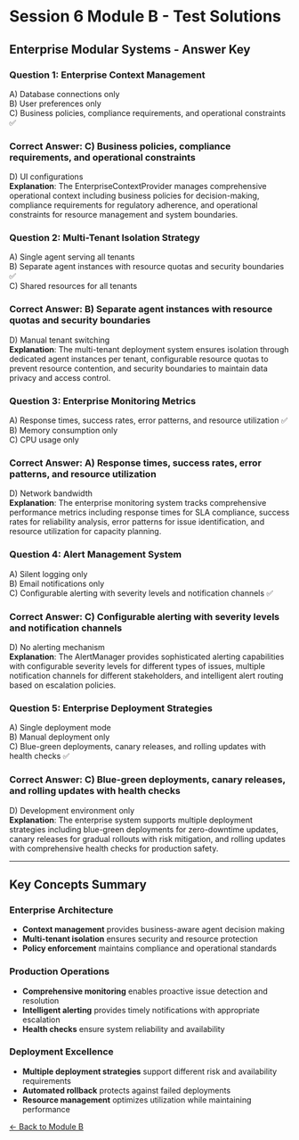 # Session 6 Module B - Test Solutions

## Enterprise Modular Systems - Answer Key

### Question 1: Enterprise Context Management
A) Database connections only  
B) User preferences only  
C) Business policies, compliance requirements, and operational constraints ✅  
### Correct Answer: C) Business policies, compliance requirements, and operational constraints
D) UI configurations  
**Explanation**: The EnterpriseContextProvider manages comprehensive operational context including business policies for decision-making, compliance requirements for regulatory adherence, and operational constraints for resource management and system boundaries.

### Question 2: Multi-Tenant Isolation Strategy
A) Single agent serving all tenants  
B) Separate agent instances with resource quotas and security boundaries ✅  
C) Shared resources for all tenants  
### Correct Answer: B) Separate agent instances with resource quotas and security boundaries
D) Manual tenant switching  
**Explanation**: The multi-tenant deployment system ensures isolation through dedicated agent instances per tenant, configurable resource quotas to prevent resource contention, and security boundaries to maintain data privacy and access control.

### Question 3: Enterprise Monitoring Metrics
A) Response times, success rates, error patterns, and resource utilization ✅  
B) Memory consumption only  
C) CPU usage only  
### Correct Answer: A) Response times, success rates, error patterns, and resource utilization
D) Network bandwidth  
**Explanation**: The enterprise monitoring system tracks comprehensive performance metrics including response times for SLA compliance, success rates for reliability analysis, error patterns for issue identification, and resource utilization for capacity planning.

### Question 4: Alert Management System
A) Silent logging only  
B) Email notifications only  
C) Configurable alerting with severity levels and notification channels ✅  
### Correct Answer: C) Configurable alerting with severity levels and notification channels
D) No alerting mechanism  
**Explanation**: The AlertManager provides sophisticated alerting capabilities with configurable severity levels for different types of issues, multiple notification channels for different stakeholders, and intelligent alert routing based on escalation policies.

### Question 5: Enterprise Deployment Strategies
A) Single deployment mode  
B) Manual deployment only  
C) Blue-green deployments, canary releases, and rolling updates with health checks ✅  
### Correct Answer: C) Blue-green deployments, canary releases, and rolling updates with health checks
D) Development environment only  
**Explanation**: The enterprise system supports multiple deployment strategies including blue-green deployments for zero-downtime updates, canary releases for gradual rollouts with risk mitigation, and rolling updates with comprehensive health checks for production safety.

---

## Key Concepts Summary

### Enterprise Architecture
- **Context management** provides business-aware agent decision making
- **Multi-tenant isolation** ensures security and resource protection
- **Policy enforcement** maintains compliance and operational standards

### Production Operations
- **Comprehensive monitoring** enables proactive issue detection and resolution
- **Intelligent alerting** provides timely notifications with appropriate escalation
- **Health checks** ensure system reliability and availability

### Deployment Excellence
- **Multiple deployment strategies** support different risk and availability requirements
- **Automated rollback** protects against failed deployments
- **Resource management** optimizes utilization while maintaining performance

[← Back to Module B](Session6_ModuleB_Enterprise_Modular_Systems.md)